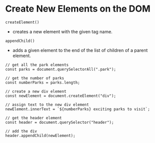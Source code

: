 # Create New Elements on the DOM

`createElement()`
* creates a new element with the given tag name.

`appendChild()`
* adds a given element to the end of the list of children of a parent element.
```
// get all the park elements
const parks = document.querySelectorAll(".park");

// get the number of parks
const numberParks = parks.length;

// create a new div element
const newElement = document.createElement("div");

// assign text to the new div element
newElement.innerText = `${numberParks} exciting parks to visit`;

// get the header element
const header = document.querySelector("header");

// add the div 
header.appendChild(newElement);
```
